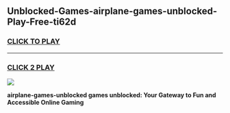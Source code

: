 
## Unblocked-Games-airplane-games-unblocked-Play-Free-ti62d
<h3>
<a href="https://premium76.site?title=airplane-games-unblocked&ref=18A1">CLICK TO PLAY</a></h3>
<hr>

<h3>
<a href="https://premium76.site?title=airplane-games-unblocked&ref=18A1">CLICK 2 PLAY</a>
  
</h3>

<a href="https://premium76.site?title=airplane-games-unblocked&ref=18A1"><img src="https://clearcache.store/games.png"></a>


**airplane-games-unblocked games unblocked: Your Gateway to Fun and Accessible Online Gaming**
